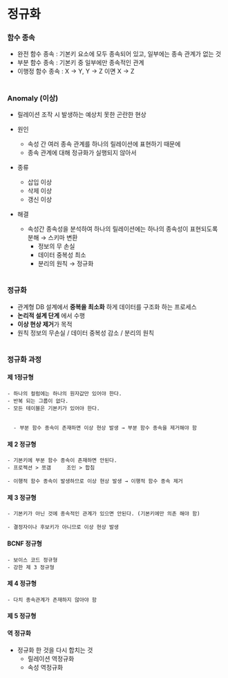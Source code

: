 # 정규화

### 함수 종속    
   - 완전 함수 종속 : 기본키 요소에 모두 종속되어 있고, 일부에는 종속 관계가 없는 것 
   - 부분 함수 종속 : 기본키 중 일부에만 종속적인 관계 
   - 이행정 함수 종속 : X → Y, Y → Z 이면 X → Z 
#   
   
### Anomaly (이상)
 - 릴레이션 조작 시 발생하는 예상치 못한 곤란한 현상 
 - 원인 
   - 속성 간 여러 종속 관계를 하나의 릴레이션에 표현하기 때문에 
   - 종속 관계에 대해 정규화가 실행되지 않아서 
   
 - 종류 
   - 삽입 이상   
   - 삭제 이상
   - 갱신 이상 
   
 - 해결 
   - 속성간 종속성을 분석하여 하나의 릴레이션에는 하나의 종속성이 표현되도록 분해 → 스키마 변환 
     - 정보의 무 손실 
     - 데이터 중복성 최소
     - 분리의 원칙 → 정규화 
#

### 정규화
 - 관계형 DB 설계에서 **중복을 최소화** 하게 데이터를 구조화 하는 프로세스 
 - **논리적 설계 단계** 에서 수행 
 - **이상 현상 제거**가 목적
 - 원칙 정보의 무손실 / 데이터 중복성 감소 / 분리의 원칙


# 
### 정규화 과정 

 #### 제 1정규형 
    - 하나의 컬럼에는 하나의 원자값만 있어야 한다.
    - 반복 되는 그룹이 없다.	
    - 모든 테이블은 기본키가 있어야 한다.	  
	
	
	  - 부분 함수 종속이 존재하면 이상 현상 발생 → 부분 함수 종속을 제거해야 함 
	
	
#### 제 2 정규형 
    
    - 기본키에 부분 함수 종속이 존재하면 안된다.
    - 프로젝션 > 쪼갬     조인 > 합침

    - 이행적 함수 종속이 발생하므로 이상 현상 발생 → 이행적 함수 종속 제거 	
   

 #### 제 3 정규형 
 
    - 기본키가 아닌 것에 종속적인 관계가 있으면 안된다. (기본키에만 의존 해야 함)
	
	- 결정자이나 후보키가 아니므로 이상 현상 발생 

#### BCNF 정규형 
    
    - 보이스 코드 정규형 
    - 강한 제 3 정규형
   
 #### 제 4 정규형
     
	- 다치 종속관계가 존재하지 않아야 함 
	
 #### 제 5 정규형	
	

 #### 역 정규화 
   - 정규화 한 것을 다시 합치는 것 
     - 릴레이션 역정규화
     - 속성 역정규화 




